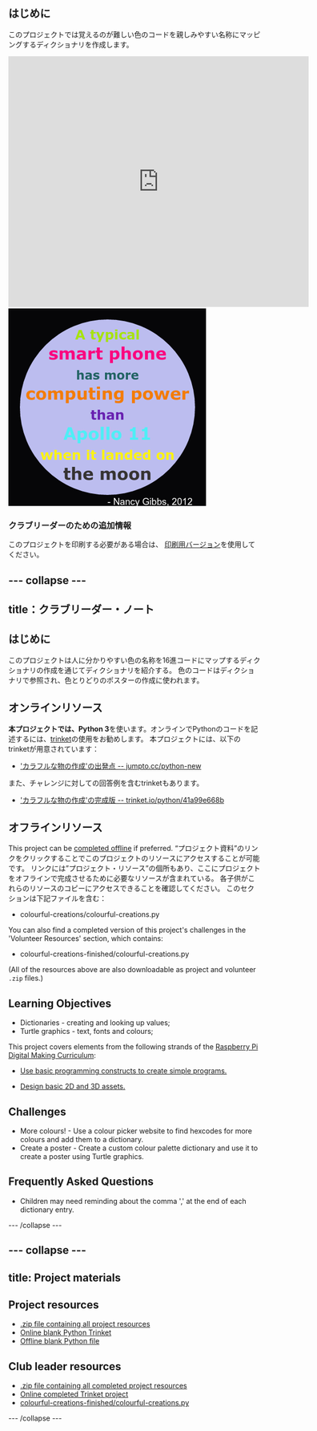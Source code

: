 ## はじめに

このプロジェクトでは覚えるのが難しい色のコードを親しみやすい名称にマッピングするディクショナリを作成します。

<div class="trinket">
  <iframe src="https://trinket.io/embed/python/97822f48b7?outputOnly=true&start=result" width="600" height="500" frameborder="0" marginwidth="0" marginheight="0" allowfullscreen>
  </iframe>
  <img src="images/colourful-finished.png">
</div>

### クラブリーダーのための追加情報

このプロジェクトを印刷する必要がある場合は、 [印刷用バージョン](https://projects.raspberrypi.org/en/projects/colourful-creations/print)を使用してください。

## \--- collapse \---

## title：クラブリーダー・ノート

## はじめに

このプロジェクトは人に分かりやすい色の名称を16進コードにマップするディクショナリの作成を通じてディクショナリを紹介する。 色のコードはディクショナリで参照され、色とりどりのポスターの作成に使われます。

## オンラインリソース

**本プロジェクトでは、Python 3**を使います。オンラインでPythonのコードを記述するには、[trinket](https://trinket.io/)の使用をお勧めします。 本プロジェクトには、以下のtrinketが用意されています：

* ['カラフルな物の作成'の出発点 -- jumpto.cc/python-new](http://jumpto.cc/python-new)

また、チャレンジに対しての回答例を含むtrinketもあります。

* ['カラフルな物の作成'の完成版 -- trinket.io/python/41a99e668b](https://trinket.io/python/97822f48b7)

## オフラインリソース

This project can be [completed offline](https://www.codeclubprojects.org/en-GB/resources/python-working-offline/) if preferred. “プロジェクト資料”のリンクをクリックすることでこのプロジェクトのリソースにアクセスすることが可能です。 リンクには”プロジェクト・リソース”の個所もあり、ここにプロジェクトをオフラインで完成させるために必要なリソースが含まれている。 各子供がこれらのリソースのコピーにアクセスできることを確認してください。 このセクションは下記ファイルを含む：

* colourful-creations/colourful-creations.py

You can also find a completed version of this project's challenges in the 'Volunteer Resources' section, which contains:

* colourful-creations-finished/colourful-creations.py

(All of the resources above are also downloadable as project and volunteer `.zip` files.)

## Learning Objectives

* Dictionaries - creating and looking up values;
* Turtle graphics - text, fonts and colours;

This project covers elements from the following strands of the [Raspberry Pi Digital Making Curriculum](http://rpf.io/curriculum):

* [Use basic programming constructs to create simple programs.](https://www.raspberrypi.org/curriculum/programming/creator)

* [Design basic 2D and 3D assets.](https://www.raspberrypi.org/curriculum/design/creator)

## Challenges

* More colours! - Use a colour picker website to find hexcodes for more colours and add them to a dictionary. 
* Create a poster - Create a custom colour palette dictionary and use it to create a poster using Turtle graphics. 

## Frequently Asked Questions

* Children may need reminding about the comma ',' at the end of each dictionary entry. 

\--- /collapse \---

## \--- collapse \---

## title: Project materials

## Project resources

* [.zip file containing all project resources](resources/colourful-creations-project-resources.zip)
* [Online blank Python Trinket](http://jumpto.cc/python-new)
* [Offline blank Python file](resources/new-new.py)

## Club leader resources

* [.zip file containing all completed project resources](resources/colourful-creations-volunteer-resources.zip)
* [Online completed Trinket project](https://trinket.io/python/97822f48b7)
* [colourful-creations-finished/colourful-creations.py](resources/colourful-creations-finished-colourful-creations.py)

\--- /collapse \---